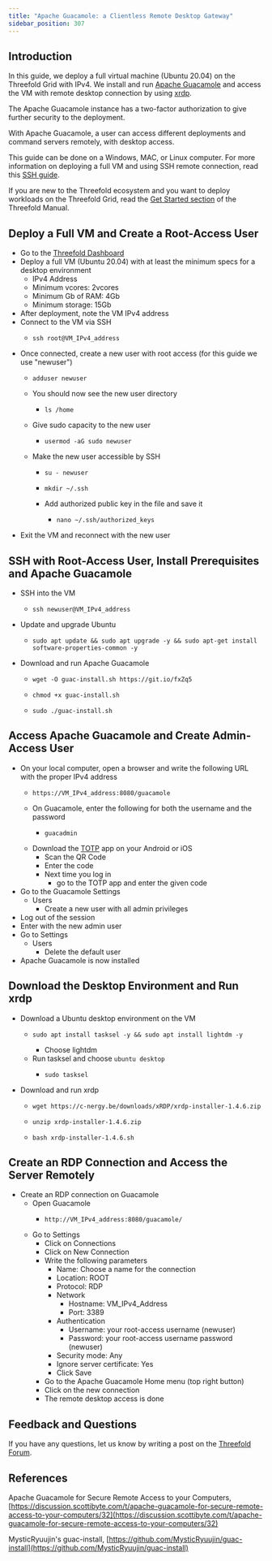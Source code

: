```yaml
---
title: "Apache Guacamole: a Clientless Remote Desktop Gateway"
sidebar_position: 307
---
```






## Introduction

In this guide, we deploy a full virtual machine (Ubuntu 20.04) on the Threefold Grid with IPv4. We install and run [Apache Guacamole](https://guacamole.apache.org/) and access the VM with remote desktop connection by using [xrdp](https://www.xrdp.org/).

The Apache Guacamole instance has a two-factor authorization to give further security to the deployment.

With Apache Guacamole, a user can access different deployments and command servers remotely, with desktop access.

This guide can be done on a Windows, MAC, or Linux computer. For more information on deploying a full VM and using SSH remote connection, read this [SSH guide](../../tfgrid3_getstarted/ssh_guide/ssh_guide.md).

If you are new to the Threefold ecosystem and you want to deploy workloads on the Threefold Grid, read the [Get Started section](../../tfgrid3_getstarted/tfgrid3_getstarted.md) of the Threefold Manual.



## Deploy a Full VM and Create a Root-Access User

* Go to the [Threefold Dashboard](https://dashboard.grid.tf/#/)
* Deploy a full VM (Ubuntu 20.04) with at least the minimum specs for a desktop environment
  * IPv4 Address
  * Minimum vcores: 2vcores
  * Minimum Gb of RAM: 4Gb
  * Minimum storage: 15Gb
* After deployment, note the VM IPv4 address
* Connect to the VM via SSH
  * ``` 
    ssh root@VM_IPv4_address
    ```
* Once connected, create a new user with root access (for this guide we use "newuser")
  * ``` 
    adduser newuser
    ```
  * You should now see the new user directory
    * ``` 
      ls /home
      ```
  * Give sudo capacity to the new user
    * ```
      usermod -aG sudo newuser
      ```
  * Make the new user accessible by SSH
    * ```
      su - newuser
      ```
    * ```
      mkdir ~/.ssh
      ```
    * Add authorized public key in the file and save it
      * ```
        nano ~/.ssh/authorized_keys
        ```
* Exit the VM and reconnect with the new user



## SSH with Root-Access User, Install Prerequisites and Apache Guacamole 

* SSH into the VM
  * ``` 
    ssh newuser@VM_IPv4_address
    ```
* Update and upgrade Ubuntu  
  * ```
    sudo apt update && sudo apt upgrade -y && sudo apt-get install software-properties-common -y
    ```
* Download and run Apache Guacamole  
  * ```
    wget -O guac-install.sh https://git.io/fxZq5
    ```
  * ```
    chmod +x guac-install.sh
    ```
  * ```
    sudo ./guac-install.sh
    ```



## Access Apache Guacamole and Create Admin-Access User

* On your local computer, open a browser and write the following URL with the proper IPv4 address
  * ```
    https://VM_IPv4_address:8080/guacamole
    ```
  * On Guacamole, enter the following for both the username and the password
    * ```
      guacadmin
      ```
  * Download the [TOTP](https://totp.app/) app on your Android or iOS
    * Scan the QR Code
    * Enter the code
    * Next time you log in
      * go to the TOTP app and enter the given code
* Go to the Guacamole Settings
  * Users
    * Create a new user with all admin privileges
* Log out of the session
* Enter with the new admin user
* Go to Settings
  * Users
    * Delete the default user
* Apache Guacamole is now installed



## Download the Desktop Environment and Run xrdp

* Download a Ubuntu desktop environment on the VM
    * ```
      sudo apt install tasksel -y && sudo apt install lightdm -y 
      ```
      * Choose lightdm
    * Run tasksel and choose `ubuntu desktop`
      * ```
        sudo tasksel
        ```

* Download and run xrdp
  * ```
    wget https://c-nergy.be/downloads/xRDP/xrdp-installer-1.4.6.zip
    ```
  * ```
    unzip xrdp-installer-1.4.6.zip
    ```
  * ```
    bash xrdp-installer-1.4.6.sh
    ```



## Create an RDP Connection and Access the Server Remotely

* Create an RDP connection on Guacamole
  * Open Guacamole
    * ```
      http://VM_IPv4_address:8080/guacamole/
      ```
  * Go to Settings
    * Click on Connections
    * Click on New Connection
    * Write the following parameters
      * Name: Choose a name for the connection
      * Location: ROOT
      * Protocol: RDP
      * Network
        * Hostname: VM_IPv4_Address
        * Port: 3389
      * Authentication
        * Username: your root-access username (newuser)
        * Password: your root-access username password (newuser)
      * Security mode: Any
      * Ignore server certificate: Yes
      * Click Save
    * Go to the Apache Guacamole Home menu (top right button)
    * Click on the new connection
    * The remote desktop access is done



## Feedback and Questions

If you have any questions, let us know by writing a post on the [Threefold Forum](https://forum.threefold.io/).



## References

Apache Guacamole for Secure Remote Access to your Computers, [https://discussion.scottibyte.com/t/apache-guacamole-for-secure-remote-access-to-your-computers/32](https://discussion.scottibyte.com/t/apache-guacamole-for-secure-remote-access-to-your-computers/32)

MysticRyuujin's guac-install, [https://github.com/MysticRyuujin/guac-install](https://github.com/MysticRyuujin/guac-install)